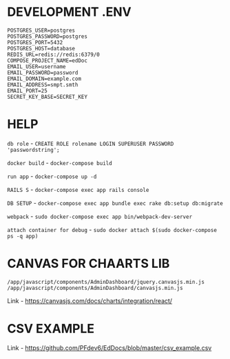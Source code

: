 # DEVELOPMENT .ENV

```
POSTGRES_USER=postgres
POSTGRES_PASSWORD=postgres
POSTGRES_PORT=5432
POSTGRES_HOST=database
REDIS_URL=redis://redis:6379/0
COMPOSE_PROJECT_NAME=edDoc
EMAIL_USER=username
EMAIL_PASSWORD=password
EMAIL_DOMAIN=example.com
EMAIL_ADDRESS=smpt.smth
EMAIL_PORT=25
SECRET_KEY_BASE=SECRET_KEY
```

# HELP

`db role` - `CREATE ROLE rolename LOGIN SUPERUSER PASSWORD 'passwordstring';`

`docker build` - `docker-compose build`

`run app` - `docker-compose up -d`

`RAILS S` - `docker-compose exec app rails console`

`DB SETUP` - `docker-compose exec app bundle exec rake db:setup db:migrate`

`webpack` - `sudo docker-compose exec app bin/webpack-dev-server`

`attach container for debug` - `sudo docker attach $(sudo docker-compose ps -q app)`

# CANVAS FOR CHAARTS LIB
```
/app/javascript/components/AdminDashboard/jquery.canvasjs.min.js
/app/javascript/components/AdminDashboard/canvasjs.min.js
```
Link - https://canvasjs.com/docs/charts/integration/react/

# CSV EXAMPLE

Link - https://github.com/PFdev6/EdDocs/blob/master/csv_example.csv
